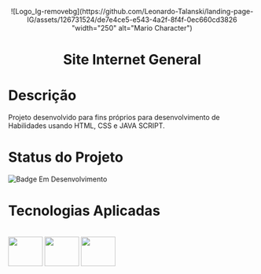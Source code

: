 <p align="center">
![Logo_Ig-removebg](https://github.com/Leonardo-Talanski/landing-page-IG/assets/126731524/de7e4ce5-e543-4a2f-8f4f-0ec660cd3826 "width="250" alt="Mario Character")
</p>

<h1 align="center">Site Internet General</h1>

# Descrição

Projeto desenvolvido para fins próprios para desenvolvimento de Habilidades usando HTML, CSS e JAVA SCRIPT.

# Status do Projeto 

![Badge Em Desenvolvimento](http://img.shields.io/static/v1?label=STATUS&message=EMDESENVOLVIMENTO&color=GREEN&style=for-the-badge)

# Tecnologias Aplicadas

<div style="display: inline_block"><br>
  <img align="center" height="60" width="70" src="https://cdn.jsdelivr.net/gh/devicons/devicon/icons/html5/html5-plain-wordmark.svg" />
  <img align="center" height="60" width="70" src="https://cdn.jsdelivr.net/gh/devicons/devicon/icons/css3/css3-plain-wordmark.svg" />  
  <img align="center" height="60" width="70" src="https://cdn.jsdelivr.net/gh/devicons/devicon/icons/javascript/javascript-original.svg" />
